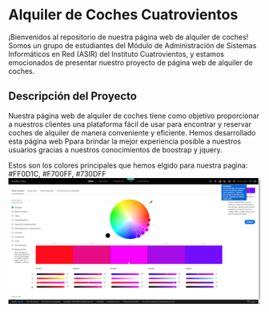 # Alquiler de Coches Cuatrovientos

¡Bienvenidos al repositorio de nuestra página web de alquiler de coches! Somos un grupo de estudiantes del Módulo de Administración de Sistemas Informáticos en Red (ASIR) del Instituto Cuatrovientos, y estamos emocionados de presentar nuestro proyecto de página web de alquiler de coches.

## Descripción del Proyecto

Nuestra página web de alquiler de coches tiene como objetivo proporcionar a nuestros clientes una plataforma fácil de usar para encontrar y reservar coches de alquiler de manera conveniente y eficiente. Hemos desarrollado esta página web Ppara brindar la mejor experiencia posible a nuestros usuarios gracias a nuestros conocimientos de boostrap y jquery.

Estos son los colores principales que hemos elgido para nuestra pagina: #FF0D1C, #F700FF, #730DFF
![colores utilizados](https://github.com/asierls/ProyectoAimarAsier/blob/main/image.png)
